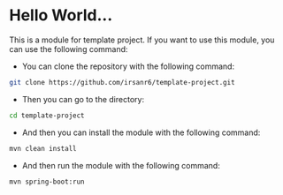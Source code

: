 # Hello World...

This is a module for template project. If you want to use this module, you can use the following command:

* You can clone the repository with the following command:
```bash
git clone https://github.com/irsanr6/template-project.git
```

* Then you can go to the directory:
```bash
cd template-project
```

* And then you can install the module with the following command:
```bash
mvn clean install
```

* And then run the module with the following command:
```bash
mvn spring-boot:run
```